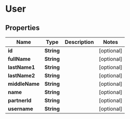 
# User

## Properties
Name | Type | Description | Notes
------------ | ------------- | ------------- | -------------
**id** | **String** |  |  [optional]
**fullName** | **String** |  |  [optional]
**lastName1** | **String** |  |  [optional]
**lastName2** | **String** |  |  [optional]
**middleName** | **String** |  |  [optional]
**name** | **String** |  |  [optional]
**partnerId** | **String** |  |  [optional]
**username** | **String** |  |  [optional]




